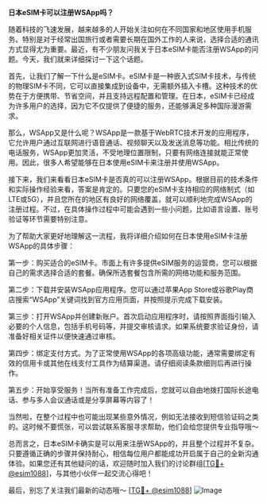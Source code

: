 **日本eSIM卡可以注册WSApp吗？**

随着科技的飞速发展，越来越多的人开始关注如何在不同国家和地区使用手机服务。特别是对于经常出国旅行或者需要长期在国外工作的人来说，选择合适的通讯方式显得尤为重要。最近，有不少朋友问我关于日本eSIM卡能否注册WSApp的问题。今天，我们就来详细探讨一下这个话题。

首先，让我们了解一下什么是eSIM卡。eSIM卡是一种嵌入式SIM卡技术，与传统的物理SIM卡不同，它可以直接集成到设备中，无需额外插入卡槽。这种技术的优势在于方便携带、节省空间，并且支持远程配置和管理。在日本，eSIM卡已经成为许多用户的选择，因为它不仅提供了便捷的服务，还能够满足多种国际漫游需求。

那么，WSApp又是什么呢？WSApp是一款基于WebRTC技术开发的应用程序，它允许用户通过互联网进行语音通话、视频聊天以及发送消息等功能。相比传统的电话服务，WSApp更加灵活，不受地理位置限制，只要有网络连接就能正常使用。因此，很多人希望能够在日本使用eSIM卡来注册并使用WSApp。

接下来，我们来看看日本eSIM卡是否真的可以注册WSApp。根据目前的技术条件和实际操作经验来看，答案是肯定的。只要您的eSIM卡支持相应的网络制式（如LTE或5G），并且您所在的地区有良好的网络覆盖，就可以顺利地完成WSApp的注册过程。不过，在具体操作过程中可能会遇到一些小问题，比如语言设置、账号验证等环节需要特别注意。

为了帮助大家更好地理解这一流程，我将详细介绍如何在日本使用eSIM卡注册WSApp的具体步骤：

第一步：购买适合的eSIM卡。市面上有许多提供eSIM服务的运营商，您可以根据自己的需求选择合适的套餐。确保所选套餐包含所需的网络功能和服务范围。

第二步：下载并安装WSApp应用程序。您可以通过苹果App Store或谷歌Play商店搜索“WSApp”关键词找到官方应用页面，并按照提示完成下载安装。

第三步：打开WSApp并创建新账户。首次启动应用程序时，请按照界面指引输入必要的个人信息，包括手机号码等，并提交审核请求。如果系统要求验证身份，请准备好相关证件以便快速通过审核。

第四步：绑定支付方式。为了正常使用WSApp的各项高级功能，通常需要绑定有效的信用卡或其他在线支付工具作为结算渠道。请仔细阅读条款细则后再进行操作。

第五步：开始享受服务！当所有准备工作完成后，您就可以自由地拨打国际长途电话、参与多人会议通话或是分享屏幕等内容了！

当然啦，在整个过程中也可能出现某些意外情况，例如无法接收到短信验证码之类的。这时候不要慌张，可以尝试联系客服寻求帮助，他们会给您提供专业指导哦～

总而言之，日本eSIM卡确实是可以用来注册WSApp的，并且整个过程并不复杂。只要遵循正确的步骤并保持耐心，相信每位用户都能成功开启属于自己的全新沟通体验。如果您还有其他疑问的话，欢迎随时加入我们的讨论群组[[TG💪+ @esim1088](https://t.me/s/esim1088)]，与其他小伙伴一起交流心得吧！

最后，别忘了关注我们最新的动态哦～ [[TG💪+ @esim1088](https://t.me/s/esim1088)] ![Image](https://i.postimg.cc/4NQfJmqS/Snipaste-2025-05-13-00-14-12.png)